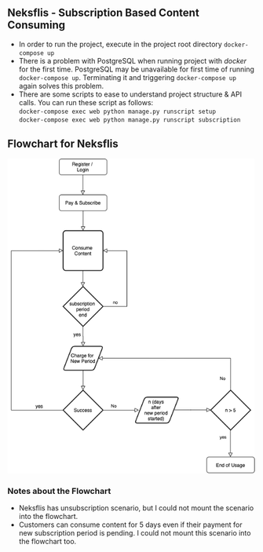 ## Neksflis - Subscription Based Content Consuming
- In order to run the project, execute in the project root directory `docker-compose up`
- There is a problem with PostgreSQL when running project with *docker* for the first time. PostgreSQL may be unavailable for first time of running `docker-compose up`. Terminating it and triggering `docker-compose up` again solves this problem.
- There are some scripts to ease to understand project structure & API calls. You can
 run these script as follows:\
    `docker-compose exec web python manage.py runscript setup`\
    `docker-compose exec web python manage.py runscript subscription`

## Flowchart for Neksflis
![Flowchart](https://github.com/sezginacer/neksflis/blob/master/flowchart.png?raw=true)
### Notes about the Flowchart
- Neksflis has unsubscription scenario, but I could not mount the scenario into the flowchart.
- Customers can consume content for 5 days even if their payment for new subscription period is pending. I could not mount this scenario into the flowchart too.

